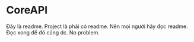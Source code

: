 # CoreAPI

Đây là readme. Project là phải có readme. Nên mọi người hãy đọc readme. Đọc xong để đó cũng dc. No problem.
